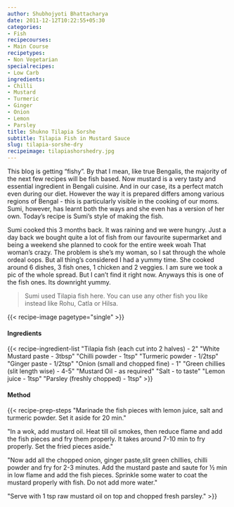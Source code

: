 ```yaml
---
author: Shubhojyoti Bhattacharya
date: 2011-12-12T10:22:55+05:30
categories:
- Fish
recipecourses:
- Main Course
recipetypes:
- Non Vegetarian
specialrecipes:
- Low Carb
ingredients:
- Chilli
- Mustard
- Turmeric
- Ginger
- Onion
- Lemon
- Parsley
title: Shukno Tilapia Sorshe
subtitle: Tilapia Fish in Mustard Sauce
slug: tilapia-sorshe-dry
recipeimage: tilapiashorshedry.jpg
---
```


This blog is getting “fishy”. By that I mean, like true Bengalis, the majority of the next few recipes will be fish based. Now mustard is a very tasty and essential ingredient in Bengali cuisine. And in our case, its a perfect match even during our diet. However the way it is prepared differs among various regions of Bengal - this is particularly visible in the cooking of our moms. Sumi, however, has learnt both the ways and she even has a version of her own. Today’s recipe is Sumi’s style of making the fish.

Sumi cooked this 3 months back. It was raining and we were hungry. Just a day back we bought quite a lot of fish from our favourite supermarket and being a weekend she planned to cook for the entire week woah That woman’s crazy. The problem is she’s my woman, so I sat through the whole ordeal oops. But all thing’s considered I had a yummy time. She cooked around 6 dishes, 3 fish ones, 1 chicken and 2 veggies. I am sure we took a pic of the whole spread. But I can’t find it right now. Anyways this is one of the fish ones. Its downright yummy.

> Sumi used Tilapia fish here. You can use any other fish you like instead like Rohu, Catla or Hilsa.

{{< recipe-image pagetype="single" >}}

#### Ingredients

{{< recipe-ingredient-list
"Tilapia fish (each cut into 2 halves) - 2"
"White Mustard paste - 3tbsp"
"Chilli powder - 1tsp"
"Turmeric powder - 1/2tsp"
"Ginger paste - 1/2tsp"
"Onion (small and chopped fine) - 1"
"Green chillies (slit length wise) - 4-5"
"Mustard Oil - as required"
"Salt - to taste"
"Lemon juice - 1tsp"
"Parsley (freshly chopped) - 1tsp" >}}

#### Method

{{< recipe-prep-steps
"Marinade the fish pieces with lemon juice, salt and turmeric powder. Set it aside for 20 min."

"In a wok, add mustard oil. Heat till oil smokes, then reduce flame and add the fish pieces and fry them properly. It takes around 7-10 min to fry properly. Set the fried pieces aside."

"Now add all the chopped onion, ginger paste,slit  green chillies, chilli powder and fry for 2-3 minutes. Add the mustard paste and saute for ½ min in low flame and add the fish pieces. Sprinkle some water to coat the mustard properly with fish. Do not add more water."

"Serve with 1 tsp raw mustard oil on top and chopped fresh parsley." >}}
